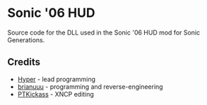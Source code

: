 # Sonic '06 HUD
Source code for the DLL used in the Sonic '06 HUD mod for Sonic Generations.

## Credits
- [Hyper](https://github.com/HyperBE32) - lead programming
- [brianuuu](https://github.com/brianuuu) - programming and reverse-engineering
- [PTKickass](https://github.com/PTKickass) - XNCP editing